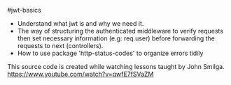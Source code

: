 #jwt-basics
- Understand what jwt is and why we need it.
- The way of structuring the authenticated middleware to verify requests then set necessary information (e.g: req.user) before forwarding the requests to next (controllers).
- How to use package 'http-status-codes' to organize errors tidily

This source code is created while watching lessons taught by John Smilga. https://www.youtube.com/watch?v=qwfE7fSVaZM
